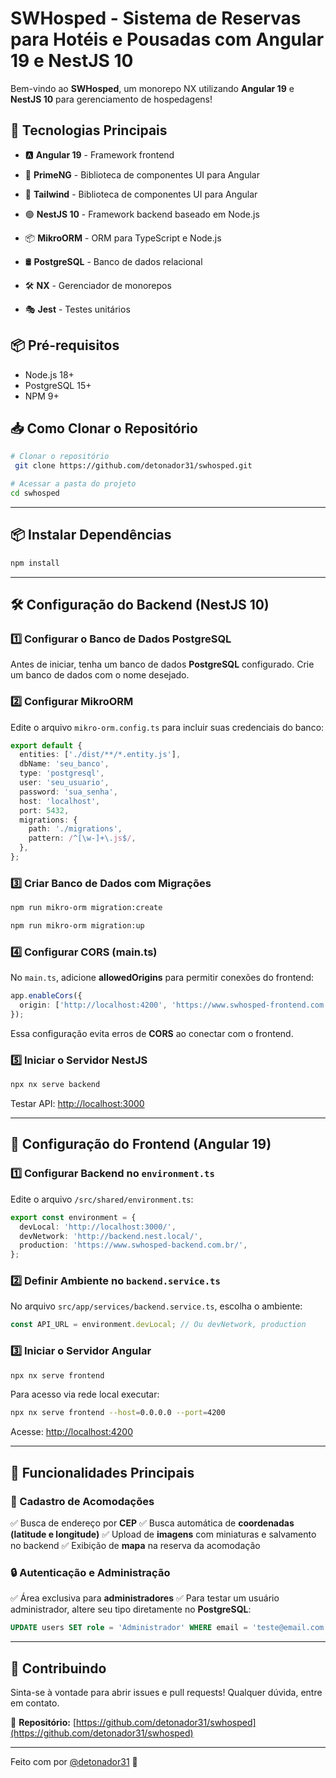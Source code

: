 # SWHosped - Sistema de Reservas para Hotéis e Pousadas com Angular 19 e NestJS 10



Bem-vindo ao **SWHosped**, um monorepo NX utilizando **Angular 19** e **NestJS 10** para gerenciamento de hospedagens!

## 🚀 Tecnologias Principais

- 🅰️ **Angular 19** - Framework frontend
- 🎨 **PrimeNG** - Biblioteca de componentes UI para Angular
- 🎨 **Tailwind**  - Biblioteca de componentes UI para Angular
- 🟢 **NestJS 10** - Framework backend baseado em Node.js
- 📦 **MikroORM** - ORM para TypeScript e Node.js
- 🛢️ **PostgreSQL** - Banco de dados relacional


- 🛠️ **NX** - Gerenciador de monorepos
- 🎭 **Jest** - Testes unitários
  

## 📦 Pré-requisitos
- Node.js 18+
- PostgreSQL 15+
- NPM 9+


## 📥 Como Clonar o Repositório

```sh
# Clonar o repositório
 git clone https://github.com/detonador31/swhosped.git

# Acessar a pasta do projeto
cd swhosped
```

---

## 📦 Instalar Dependências

```sh
npm install
```

---

## 🛠️ Configuração do Backend (NestJS 10)

### 1️⃣ Configurar o Banco de Dados PostgreSQL

Antes de iniciar, tenha um banco de dados **PostgreSQL** configurado.
Crie um banco de dados com o nome desejado.

### 2️⃣ Configurar MikroORM

Edite o arquivo `mikro-orm.config.ts` para incluir suas credenciais do banco:

```ts
export default {
  entities: ['./dist/**/*.entity.js'],
  dbName: 'seu_banco',
  type: 'postgresql',
  user: 'seu_usuario',
  password: 'sua_senha',
  host: 'localhost',
  port: 5432,
  migrations: {
    path: './migrations',
    pattern: /^[\w-]+\.js$/,
  },
};
```

### 3️⃣ Criar Banco de Dados com Migrações

```sh
npm run mikro-orm migration:create
```

```sh
npm run mikro-orm migration:up
```

### 4️⃣ Configurar CORS (main.ts)

No `main.ts`, adicione **allowedOrigins** para permitir conexões do frontend:

```ts
app.enableCors({
  origin: ['http://localhost:4200', 'https://www.swhosped-frontend.com.br'],
});
```

Essa configuração evita erros de **CORS** ao conectar com o frontend.

### 5️⃣ Iniciar o Servidor NestJS

```sh
npx nx serve backend
```

Testar API: [http://localhost:3000](http://localhost:3000)

---

## 🎨 Configuração do Frontend (Angular 19)

### 1️⃣ Configurar Backend no `environment.ts`

Edite o arquivo `/src/shared/environment.ts`:

```ts
export const environment = {
  devLocal: 'http://localhost:3000/',
  devNetwork: 'http://backend.nest.local/',
  production: 'https://www.swhosped-backend.com.br/',
};
```

### 2️⃣ Definir Ambiente no `backend.service.ts`

No arquivo `src/app/services/backend.service.ts`, escolha o ambiente:

```ts
const API_URL = environment.devLocal; // Ou devNetwork, production
```

### 3️⃣ Iniciar o Servidor Angular

```sh
npx nx serve frontend
```

Para acesso via rede local executar:
```sh
npx nx serve frontend --host=0.0.0.0 --port=4200
```

Acesse: [http://localhost:4200](http://localhost:4200)

---

## 🏡 Funcionalidades Principais

### 🏨 Cadastro de Acomodações
✅ Busca de endereço por **CEP**
✅ Busca automática de **coordenadas (latitude e longitude)**
✅ Upload de **imagens** com miniaturas e salvamento no backend
✅ Exibição de **mapa** na reserva da acomodação

### 🔒 Autenticação e Administração
✅ Área exclusiva para **administradores**
✅ Para testar um usuário administrador, altere seu tipo diretamente no **PostgreSQL**:

```sql
UPDATE users SET role = 'Administrador' WHERE email = 'teste@email.com';
```

---

## 🤝 Contribuindo
Sinta-se à vontade para abrir issues e pull requests! Qualquer dúvida, entre em contato.

📌 **Repositório:** [https://github.com/detonador31/swhosped](https://github.com/detonador31/swhosped)

---

Feito com por [@detonador31](https://github.com/detonador31) 🚀

